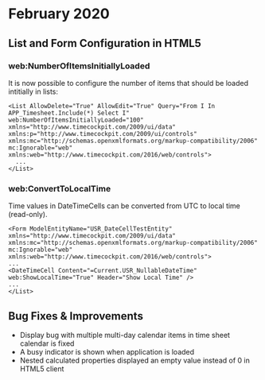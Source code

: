 # February 2020

## List and Form Configuration in HTML5

### web:NumberOfItemsInitiallyLoaded

It is now possible to configure the number of items that should be loaded intitially in lists:

```
<List AllowDelete="True" AllowEdit="True" Query="From I In APP_Timesheet.Include(*) Select I" web:NumberOfItemsInitiallyLoaded="100" 
xmlns="http://www.timecockpit.com/2009/ui/data" 
xmlns:p="http://www.timecockpit.com/2009/ui/controls"
xmlns:mc="http://schemas.openxmlformats.org/markup-compatibility/2006"
mc:Ignorable="web"
xmlns:web="http://www.timecockpit.com/2016/web/controls">
  ...
</List>
```

### web:ConvertToLocalTime

Time values in DateTimeCells can be converted from UTC to local time (read-only).

```
<Form ModelEntityName="USR_DateCellTestEntity" xmlns="http://www.timecockpit.com/2009/ui/data"
xmlns:mc="http://schemas.openxmlformats.org/markup-compatibility/2006"
mc:Ignorable="web"
xmlns:web="http://www.timecockpit.com/2016/web/controls">
...
<DateTimeCell Content="=Current.USR_NullableDateTime" web:ShowLocalTime="True" Header="Show Local Time" />
...
</List>
```

## Bug Fixes & Improvements

- Display bug with multiple multi-day calendar items in time sheet calendar is fixed
- A busy indicator is shown when application is loaded
- Nested calculated properties displayed an empty value instead of 0 in HTML5 client